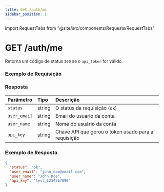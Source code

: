 ```yaml
---
title: Get /auth/me
sidebar_position: 1
---
```


import RequestTabs from "@site/src/components/Requests/RequestTabs"

# GET /auth/me

Retorna um código de status `200` se o `api_token` for válido.

### Exemplo de Requisição

<RequestTabs endpoint='auth_api' request="get_me"/>

### Resposta

| Parâmetro     | Tipo   | Descrição                                                          |
| :------------ | :----- | :----------------------------------------------------------------- |
| `status`      | string | O status da requisição (`ok`)                                      |
| `user_email`  | string | Email do usuário da conta                                          |
| `user_name`   | string | Nome do usuário da conta                                           |
| `api_key`     | string | Chave API que gerou o token usado para a requisição                 |

### Exemplo de Resposta

```json title=response.json
{
  "status": "ok",
  "user_email": "john_doe@email.com",
  "user_name": "John Doe",
  "api_key": "test_1234567890"
}
```